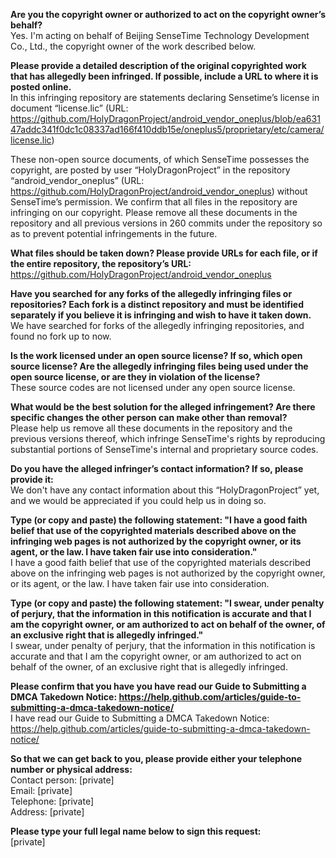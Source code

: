 **Are you the copyright owner or authorized to act on the copyright owner’s behalf?**  
Yes. I'm acting on behalf of Beijing SenseTime Technology Development Co., Ltd., the copyright owner of the work described below.

**Please provide a detailed description of the original copyrighted work that has allegedly been infringed. If possible, include a URL to where it is posted online.**  
In this infringing repository are statements declaring Sensetime’s license in document “license.lic” (URL: https://github.com/HolyDragonProject/android_vendor_oneplus/blob/ea63147addc341f0dc1c08337ad166f410ddb15e/oneplus5/proprietary/etc/camera/license.lic)

These non-open source documents, of which SenseTime possesses the copyright, are posted by user “HolyDragonProject” in the repository “android_vendor_oneplus” (URL: https://github.com/HolyDragonProject/android_vendor_oneplus) without SenseTime’s permission. We confirm that all files in the repository are infringing on our copyright. Please remove all these documents in the repository and all previous versions in 260 commits under the repository so as to prevent potential infringements in the future.

**What files should be taken down? Please provide URLs for each file, or if the entire repository, the repository’s URL:**  
https://github.com/HolyDragonProject/android_vendor_oneplus

**Have you searched for any forks of the allegedly infringing files or repositories? Each fork is a distinct repository and must be identified separately if you believe it is infringing and wish to have it taken down.**  
We have searched for forks of the allegedly infringing repositories, and found no fork up to now.

**Is the work licensed under an open source license? If so, which open source license? Are the allegedly infringing files being used under the open source license, or are they in violation of the license?**  
These source codes are not licensed under any open source license.

**What would be the best solution for the alleged infringement? Are there specific changes the other person can make other than removal?**  
Please help us remove all these documents in the repository and the previous versions thereof, which infringe SenseTime's rights by reproducing substantial portions of SenseTime's internal and proprietary source codes.

**Do you have the alleged infringer’s contact information? If so, please provide it:**  
We don't have any contact information about this “HolyDragonProject” yet, and we would be appreciated if you could help us in doing so.

**Type (or copy and paste) the following statement: "I have a good faith belief that use of the copyrighted materials described above on the infringing web pages is not authorized by the copyright owner, or its agent, or the law. I have taken fair use into consideration."**  
I have a good faith belief that use of the copyrighted materials described above on the infringing web pages is not authorized by the copyright owner, or its agent, or the law. I have taken fair use into consideration.

**Type (or copy and paste) the following statement: "I swear, under penalty of perjury, that the information in this notification is accurate and that I am the copyright owner, or am authorized to act on behalf of the owner, of an exclusive right that is allegedly infringed."**  
I swear, under penalty of perjury, that the information in this notification is accurate and that I am the copyright owner, or am authorized to act on behalf of the owner, of an exclusive right that is allegedly infringed.

**Please confirm that you have you have read our Guide to Submitting a DMCA Takedown Notice: https://help.github.com/articles/guide-to-submitting-a-dmca-takedown-notice/**  
I have read our Guide to Submitting a DMCA Takedown Notice: https://help.github.com/articles/guide-to-submitting-a-dmca-takedown-notice/

**So that we can get back to you, please provide either your telephone number or physical address:**  
Contact person: [private]  
Email: [private]   
Telephone: [private]  
Address: [private]  

**Please type your full legal name below to sign this request:**  
[private]
